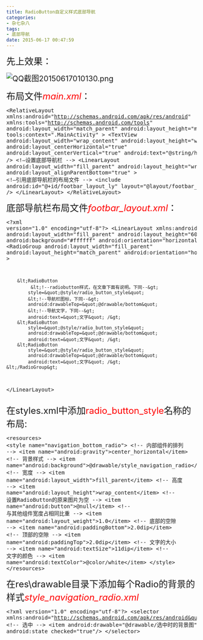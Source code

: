 ```yaml
---
title: RadioButton自定义样式底部导航
categories:
- 杂七杂八
tags: 
- 底部导航
date: 2015-06-17 00:47:59
---
```


<span style="font-size: 24px;">先上效果：</span>

<span style="font-size: 20px;">![QQ截图20150617010130.png](/upload/2015/06/201506171434474172281858.png "201506171434474172281858.png")</span>
<!-- more -->
<span style="font-size: 24px;">布局文件<span style="color: rgb(255, 0, 0);">_main.xml_</span>：</span>
<span style="font-size: 20px;"><pre class="brush:java;toolbar:false">&lt;RelativeLayout xmlns:android=&quot;http://schemas.android.com/apk/res/android&quot;
    xmlns:tools=&quot;http://schemas.android.com/tools&quot;
    android:layout_width=&quot;match_parent&quot;
    android:layout_height=&quot;match_parent&quot;
    tools:context=&quot;.MainActivity&quot; &gt;
    &lt;TextView
        android:layout_width=&quot;wrap_content&quot;
        android:layout_height=&quot;wrap_content&quot;
        android:layout_centerHorizontal=&quot;true&quot;
        android:layout_centerVertical=&quot;true&quot;
        android:text=&quot;@string/hello_world&quot; /&gt;
&lt;!—设置底部导航栏 --&gt;
    &lt;LinearLayout
        android:layout_width=&quot;fill_parent&quot;
        android:layout_height=&quot;wrap_content&quot;
        android:layout_alignParentBottom=&quot;true&quot; &gt;
&lt;!—引用底部导航栏的布局文件 --&gt;
        &lt;include
            android:id=&quot;@+id/footbar_layout_ly&quot;
            layout=&quot;@layout/footbar_layout&quot; /&gt;
    &lt;/LinearLayout&gt;
&lt;/RelativeLayout&gt;</pre></span>

<span style="font-size: 20px;"></span>

<span style="font-size: 24px;">底部导航栏布局文件<span style="color: rgb(255, 0, 0);">_footbar_layout.xml_</span>：</span>
<span style="font-size: 20px;"><pre class="brush:java;toolbar:false">&lt;?xml version=&quot;1.0&quot; encoding=&quot;utf-8&quot;?&gt;
&lt;LinearLayout xmlns:android=&quot;http://schemas.android.com/apk/res/android&quot;
    android:layout_width=&quot;fill_parent&quot;
    android:layout_height=&quot;60dp&quot;
    android:background=&quot;#ffffff&quot;
    android:orientation=&quot;horizontal&quot; &gt;
    &lt;RadioGroup
        android:layout_width=&quot;fill_parent&quot;
        android:layout_height=&quot;match_parent&quot;
        android:orientation=&quot;horizontal&quot; &gt;
 
        &lt;RadioButton
             &lt;!--radiobutton样式，在文章下面有说明。下同--&gt;
            style=&quot;@style/radio_button_style&quot;
            &lt;!--导航栏图标，下同--&gt;
            android:drawableTop=&quot;@drawable/bottom&quot;  
            &lt;!--导航文字，下同--&gt;
            android:text=&quot;文字&quot; /&gt;
        &lt;RadioButton
            style=&quot;@style/radio_button_style&quot;
            android:drawableTop=&quot;@drawable/bottom&quot;
            android:text=&quot;文字&quot; /&gt;
        &lt;RadioButton
            style=&quot;@style/radio_button_style&quot;
            android:drawableTop=&quot;@drawable/bottom&quot;
            android:text=&quot;文字&quot; /&gt;
    &lt;/RadioGroup&gt;
&lt;/LinearLayout&gt;</pre></span>

<span style="font-size: 24px;">在styles.xml中添加<span style="color: rgb(255, 0, 0);">radio_button_style</span>名称的布局:</span>
<span style="font-size: 20px;"><pre class="brush:java;toolbar:false">&lt;resources&gt;
    &lt;style name=&quot;navigation_bottom_radio&quot;&gt;
        &lt;!-- 内部组件的排列 --&gt;
        &lt;item name=&quot;android:gravity&quot;&gt;center_horizontal&lt;/item&gt;
        &lt;!-- 背景样式 --&gt;
        &lt;item name=&quot;android:background&quot;&gt;@drawable/style_navigation_radio&lt;/item&gt;
        &lt;!-- 宽度 --&gt;
        &lt;item name=&quot;android:layout_width&quot;&gt;fill_parent&lt;/item&gt;
        &lt;!-- 高度 --&gt;
        &lt;item name=&quot;android:layout_height&quot;&gt;wrap_content&lt;/item&gt;
        &lt;!-- 设置RadioButton的原来图片为空 --&gt;
        &lt;item name=&quot;android:button&quot;&gt;@null&lt;/item&gt;
        &lt;!-- 与其他组件宽度占相同比重 --&gt;
        &lt;item name=&quot;android:layout_weight&quot;&gt;1.0&lt;/item&gt;
        &lt;!-- 底部的空隙 --&gt;
        &lt;item name=&quot;android:paddingBottom&quot;&gt;2.0dip&lt;/item&gt;
        &lt;!-- 顶部的空隙 --&gt;
        &lt;item name=&quot;android:paddingTop&quot;&gt;2.0dip&lt;/item&gt;
        &lt;!-- 文字的大小 --&gt;
        &lt;item name=&quot;android:textSize&quot;&gt;11dip&lt;/item&gt;
        &lt;!-- 文字的颜色 --&gt;
        &lt;item name=&quot;android:textColor&quot;&gt;@color/white&lt;/item&gt;
    &lt;/style&gt;
&lt;/resources&gt;</pre></span>

<span style="font-size: 24px;">在res\drawable目录下添加每个Radio的背景的样式<span style="color: rgb(255, 0, 0);">_style_navigation_radio.xml_</span></span>
<span style="font-size: 20px;"><pre class="brush:xml;toolbar:false">   &lt;?xml version=&quot;1.0&quot; encoding=&quot;utf-8&quot;?&gt;
&lt;selector xmlns:android=&quot;http://schemas.android.com/apk/res/android&quot;&gt;
    &lt;!-- 选中 --&gt;
    &lt;item android:drawable=&quot;@drawable/选中时的背景图&quot; android:state_checked=&quot;true&quot;/&gt;
&lt;/selector&gt;</pre></span>

 